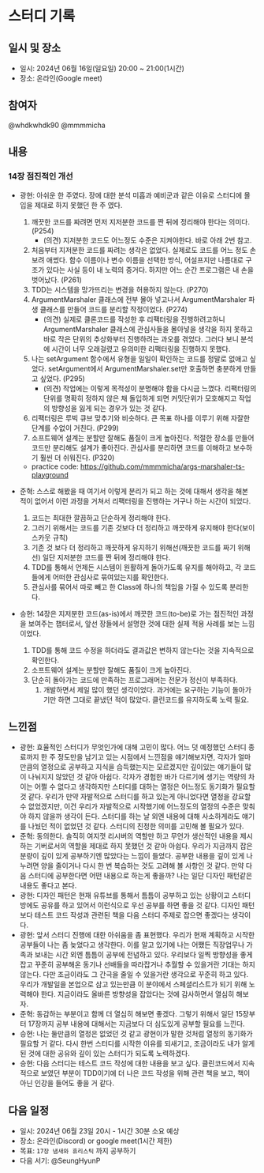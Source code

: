 # 스터디 기록

## 일시 및 장소

- 일시: 2024년 06월 16일(일요일) 20:00 ~ 21:00(1시간)
- 장소: 온라인(Google meet)

## 참여자

@whdkwhdk90 @mmmmicha

## 내용

### 14장 점진적인 개선

- 광현: 아쉬운 한 주였다. 장에 대한 분석 미흡과 예비군과 같은 이유로 스터디에 몰입을 제대로 하지 못했던 한 주 였다.

  1. 깨끗한 코드를 짜려면 먼저 지저분한 코드를 짠 뒤에 정리해야 한다는 의미다. (P254)
     - (의견) 지저분한 코드도 어느정도 수준은 지켜야한다. 바로 아래 2번 참고.
  2. 처음부터 지저분한 코드를 짜려는 생각은 없었다. 실제로도 코드를 어느 정도 손보려 애썼다. 함수 이름이나 변수 이름을 선택한 방식, 어설프지만 나름대로 구조가 있다는 사실 등이 내 노력의 증거다. 하지만 어느 순간 프로그램은 내 손을 벗어났다. (P261)
  3. TDD는 시스템을 망가뜨리는 변경을 허용하지 않는다. (P270)
  4. ArgumentMarshaler 클래스에 전부 몰아 넣고나서 ArgumentMarshaler 파생 클래스를 만들어 코드를 분리할 작정이었다. (P274)
     - (의견) 실제로 클론코드를 작성한 후 리팩터링을 진행하려고하니 ArgumentMarshaler 클래스에 관심사들을 몰아넣을 생각을 하지 못하고 바로 작은 단위의 추상화부터 진행하려는 과오를 겪었다. 그러다 보니 분석에 시간이 너무 오래걸렸고 유의미한 리팩터링을 진행하지 못했다.
  5. 나는 setArgument 함수에서 유형을 일일이 확인하는 코드를 정말로 없애고 싶었다. setArgument에서 ArgumentMarshaler.set만 호출하면 충분하게 만들고 싶었다. (P295)
     - (의견) 작업에는 이렇게 목적성이 분명해야 함을 다시금 느꼈다. 리팩터링의 단위를 명확히 정하지 않은 채 돌입하게 되면 커밋단위가 모호해지고 작업의 방향성을 잃게 되는 경우가 있는 것 같다.
  6. 리팩터링은 루빅 큐브 맞추기와 비슷하다. 큰 목표 하나를 이루기 위해 자잘한 단계를 수없이 거친다. (P299)
  7. 소프트웨어 설계는 분할만 잘해도 품질이 크게 높아진다. 적절한 장소를 만들어 코드만 분리해도 설계가 좋아진다. 관심사를 분리하면 코드를 이해하고 보수하기 훨씬 더 쉬워진다. (P320)

  - practice code: https://github.com/mmmmicha/args-marshaler-ts-playground

- 준혁: 스스로 해봤을 때 여기서 이렇게 분리가 되고 하는 것에 대해서 생각을 해본 적이 없어서 이런 과정을 거쳐서 리팩터링을 진행하는 거구나 하는 시간이 되었다.
  1. 코드는 최대한 깔끔하고 단순하게 정리해야 한다.
  2. 그러기 위해서는 코드를 기존 것보다 더 정리하고 깨끗하게 유지해야 한다(보이스카웃 규칙)
  3. 기존 것 보다 더 정리하고 깨끗하게 유지하기 위해선(깨끗한 코드를 짜기 위해선) 일단 지저분한 코드를 짠 뒤에 정리해야 한다.
  4. TDD를 통해서 언제든 시스템이 원활하게 돌아가도록 유지를 해야하고, 각 코드들에게 어떠한 관심사로 묶여있는지를 확인한다.
  5. 관심사를 묶어서 따로 빼고 한 Class에 하나의 책임을 가질 수 있도록 분리한다.

- 승현: 14장은 지저분한 코드(as-is)에서 깨끗한 코드(to-be)로 가는 점진적인 과정을 보여주는 챕터로서, 앞선 장들에서 설명한 것에 대한 실제 적용 사례를 보는 느낌이었다.
  1. TDD를 통해 코드 수정을 하더라도 결과값은 변하지 않는다는 것을 지속적으로 확인한다.
  2. 소프트웨어 설계는 분할만 잘해도 품질이 크게 높아진다.
  3. 단순히 돌아가는 코드에 만족하는 프로그래머는 전문가 정신이 부족하다. 
     1. 개발하면서 제일 많이 했던 생각이었다. 과거에는 요구하는 기능이 돌아가기만 하면 그대로 끝냈던 적이 많았다. 클린코드를 유지하도록 노력 필요.

## 느낀점

- 광현: 효율적인 스터디가 무엇인가에 대해 고민이 많다. 어느 덧 예정했던 스터디 종료까지 한 주 정도만을 남기고 있는 시점에서 느낀점을 얘기해보자면, 각자가 얼마만큼의 열정으로 공부하고 지식을 습득했는지는 모르겠지만 깊이있는 얘기들이 많이 나눠지지 않았던 것 같아 아쉽다. 각자가 경험한 바가 다르기에 생기는 역량의 차이는 어쩔 수 없다고 생각하지만 스터디를 대하는 열정은 어느정도 동기화가 필요할 것 같다. 우리가 만약 자발적으로 스터디를 하고 있는게 아니었다면 열정을 강요할 수 없었겠지만, 이건 우리가 자발적으로 시작했기에 어느정도의 열정의 수준은 맞춰야 하지 않을까 생각이 든다. 스터디를 하는 날 외엔 내용에 대해 사소하게라도 얘기를 나눴던 적이 없었던 것 같다. 스터디의 진정한 의미를 고민해 볼 필요가 있다.
- 준혁: 동의한다. 솔직히 여지껏 리시버의 역할만 하고 무언가 생산적인 내용을 제시하는 기버로서의 역할을 제대로 하지 못했던 것 같아 아쉽다. 우리가 지금까지 잡은 분량이 깊이 있게 공부하기엔 많았다는 느낌이 들었다. 공부한 내용을 깊이 있게 나누려면 양을 줄이거나 다시 한 번 복습하는 것도 고려해 볼 사항인 것 같다. 만약 다음 스터디에 공부한다면 어떤 내용으로 하는게 좋을까? 나는 일단 디자인 패턴같은 내용도 좋다고 본다.
- 광현: 디자인 패턴은 현재 유튜브를 통해서 틈틈이 공부하고 있는 상황이고 스터디방에도 공유를 하고 있어서 이런식으로 우선 공부를 하면 좋을 것 같다. 디자인 패턴 보다 테스트 코드 작성과 관련된 책을 다음 스터디 주제로 잡으면 좋겠다는 생각이다.
- 광현: 앞서 스터디 진행에 대한 아쉬움을 좀 표현했다. 우리가 현재 계획하고 시작한 공부들이 나는 좀 늦었다고 생각한다. 이를 알고 있기에 나는 어쨌든 직장업무나 가족과 보내는 시간 외엔 틈틈이 공부에 전념하고 있다. 우리보다 일찍 방향성을 좋게 잡고 꾸준히 공부해온 동기나 선배들을 따라잡거나 추월할 수 있을거란 기대는 하지 않는다. 다만 조금이라도 그 간극을 줄일 수 있을거란 생각으로 꾸준히 하고 있다. 우리가 개발일을 본업으로 삼고 있는만큼 이 분야에서 스페셜리스트가 되기 위해 노력해야 한다. 지금이라도 올바른 방향성을 잡았다는 것에 감사하면서 열심히 해보자.
- 준혁: 동감하는 부분이고 함께 더 열심히 해보면 좋겠다. 그렇기 위해서 일단 15장부터 17장까지 공부 내용에 대해서는 지금보다 더 심도있게 공부할 필요를 느낀다.
- 승현: 나는 둘만큼의 열정은 없었던 것 같고 광현이가 말한 것처럼 열정의 동기화가 필요할 거 같다. 다시 한번 스터디를 시작한 이유를 되새기고, 조금이라도 내가 알게된 것에 대한 공유와 깊이 있는 스터디가 되도록 노력하겠다.
- 승현: 다음 스터디는 테스트 코드 작성에 대한 내용을 보고 싶다. 클린코드에서 지속적으로 보였던 부분이 TDD이기에 더 나은 코드 작성을 위해 관련 책을 보고, 책이 아닌 인강을 들어도 좋을 거 같다. 

## 다음 일정

- 일시: 2024년 06월 23일 20시 - 1시간 30분 소요 예상
- 장소: 온라인(Discord) or google meet(1시간 제한)
- 목표: `17장 냄새와 휴리스틱` 까지 공부하기
- 다음 서기: @SeungHyunP
